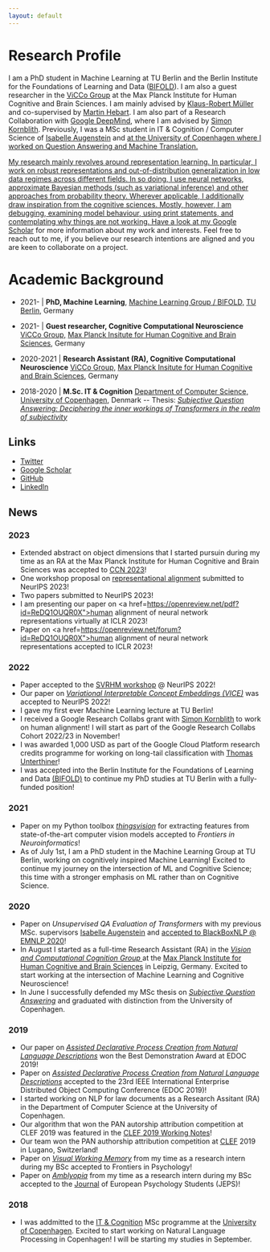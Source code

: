 ```yaml
---
layout: default
---
```


# Research Profile

I am a PhD student in Machine Learning at TU Berlin and the Berlin Institute for the Foundations of Learning and Data (<a href="https://www.bifold.berlin/">BIFOLD</a>). I am also a guest researcher in the <a href="https://www.cbs.mpg.de/independent-research-groups/vision-and-computational-cognition">ViCCo Group</a> at the Max Planck Institute for Human Cognitive and Brain Sciences. I am mainly advised by <a href="https://scholar.google.com/citations?user=jplQac8AAAAJ&hl=en">Klaus-Robert Müller</a> and co-supervised by <a href="http://martin-hebart.de/">Martin Hebart</a>. I am also part of a Research Collaboration with <a href="https://research.google/teams/brain/">Google DeepMind</a>, where I am advised by <a href="https://simonster.com//">Simon Kornblith</a>. Previously, I was a MSc student in IT & Cognition / Computer Science of <a href="http://isabelleaugenstein.github.io/">Isabelle Augenstein</a> and <a href="http://bjerva.github.io/"> at the University of Copenhagen where I worked on Question Answering and Machine Translation. 

<p>My research mainly revolves around representation learning. In particular, I work on robust representations and out-of-distribution generalization in low data regimes across different fields. In so doing, I use neural networks, approximate Bayesian methods (such as variational inference) and other approaches from probability theory. Wherever applicable, I additionally draw inspiration from the cognitive sciences. Mostly, however, I am debugging, examining model behaviour, using print statements, and contemplating why things are not working. Have a look at my <a href="https://scholar.google.com/citations?user=ktyApiAAAAAJ&hl=de">Google Scholar</a> for more information about my work and interests. Feel free to reach out to me, if you believe our research intentions are aligned and you are keen to collaborate on a project.</p>

# Academic Background

* 2021- | <b>PhD, Machine Learning</b>,
	                <a href="https://www.bifold.berlin/">Machine Learning Group / BIFOLD,</a>
	                <a href="https://www.tu.berlin/en/">TU Berlin</a>, Germany

* 2021- | <b>Guest researcher, Cognitive Computational Neuroscience</b>
	                <a href= "https://www.cbs.mpg.de/independent-research-groups/vision-and-computational-cognition" id="vicco"> ViCCo Group,</a>
	                <a href="https://www.cbs.mpg.de/en" id="mpi_cbs">Max Planck Insitute for Human Cognitive and Brain Sciences</a>, Germany

* 2020-2021 | <b>Research Assistant (RA), Cognitive Computational Neuroscience</b>
	                <a href= "https://www.cbs.mpg.de/independent-research-groups/vision-and-computational-cognition" id="vicco"> ViCCo Group,</a>
	                <a href="https://www.cbs.mpg.de/en" id="mpi_cbs">Max Planck Insitute for Human Cognitive and Brain Sciences</a>, Germany

* 2018-2020 | <b>M.Sc. IT & Cognition</b>
	                <a href= "https://di.ku.dk/english/research/nlp/" id="ku_cs"> Department of Computer Science,</a>
	                <a href="https://di.ku.dk/english/research/machine-learning/" id="ku">University of Copenhagen</a>, Denmark
-- Thesis: <a href="https://arxiv.org/abs/2006.08342"><i>Subjective Question Answering: Deciphering the inner workings of Transformers in the realm of subjectivity</i></a>


## Links
* <a href="https://twitter.com/lukas_mut" class="icon fa-twitter">Twitter</a>
* <a href="https://scholar.google.com/citations?user=ktyApiAAAAAJ&hl=de">Google Scholar</a>
* <a href="https://github.com/LukasMut" class="icon fa-github">GitHub</a>
* <a href="https://www.linkedin.com/in/lukas-muttenthaler/" class="icon fa-linkedin">LinkedIn</a>

## News

### 2023
* Extended abstract on object dimensions that I started pursuin during my time as an RA at the Max Planck Institute for Human Cognitive and Brain Sciences was accepted to <a href="https://ccneuro.org/">CCN 2023</a>!
* One workshop proposal on <a href="https://representational-alignment.github.io/">representational alignment</a> submitted to NeurIPS 2023!
* Two papers submitted to NeurIPS 2023!
* I am presenting our paper on <a href=https://openreview.net/pdf?id=ReDQ1OUQR0X">human alignment of neural network representations</a> virtually at ICLR 2023!
* Paper on <a href=https://openreview.net/forum?id=ReDQ1OUQR0X">human alignment of neural network representations</a> accepted to ICLR 2023!

### 2022
* Paper accepted to the <a href="https://www.svrhm.com/">SVRHM workshop</a> @ NeurIPS 2022!
* Our paper on <a href="https://proceedings.neurips.cc/paper_files/paper/2022/hash/da1a97b53eec1c763c6d06835538fe3e-Abstract-Conference.html"><i>Variational Interpretable Concept Embeddings (VICE)</i></a> was accepted to NeurIPS 2022!
* I gave my first ever Machine Learning lecture at TU Berlin!
* I received a Google Research Collabs grant with <a href="https://research.google/people/106005/">Simon Kornblith</a> to work on human alignment! I will start as part of the Google Research Collabs Cohort 2022/23 in November!
* I was awarded 1,000 USD as part of the Google Cloud Platform research credits programme for working on long-tail classification with <a href="https://scholar.google.at/citations?user=QCARd5gAAAAJ&hl=en">Thomas Unterthiner</a>!
* I was accepted into the Berlin Institute for the Foundations of Learning and Data <a href="https://www.bifold.berlin/">(BIFOLD)</a> to continue my PhD studies at TU Berlin with a fully-funded position!
										
### 2021
* Paper on my Python toolbox <a href="https://github.com/ViCCo-Group/thingsvision"><i>thingsvision</i></a> for extracting features from state-of-the-art computer vision models accepted to <i>Frontiers in Neuroinformatics</i>!
* As of July 1st, I am a PhD student in the Machine Learning Group at TU Berlin, working on cognitively inspired Machine Learning! Excited to continue my journey on the intersection of ML and Cognitive Science; this time with a stronger emphasis on ML rather than on Cognitive Science.
										
### 2020
* Paper on <i>Unsupervised QA Evaluation of Transformers</i> with my previous MSc. supervisors <a href="http://isabelleaugenstein.github.io/">Isabelle Augenstein</a> and <a href="http://bjerva.github.io/"> accepted to BlackBoxNLP @ <a href="https://2020.emnlp.org/">EMNLP 2020</a>!
* In August I started as a full-time Research Assistant (RA) in the <a href= "https://www.cbs.mpg.de/independent-research-groups/vision-and-computational-cognition"><i>Vision and Computational Cognition Group </i> </a> at the <a href="https://www.cbs.mpg.de/">Max Planck Institute for Human Cognitive and Brain Sciences</a> in Leipzig, Germany. Excited to start working at the intersection of Machine Learning and Cognitive Neuroscience!
* In June I successfully defended my MSc thesis on <a href="https://arxiv.org/abs/2006.08342"><i>Subjective Question Answering</i></a> and graduated with distinction from the University of Copenhagen.

### 2019
* Our paper on <a href="https://ieeexplore.ieee.org/abstract/document/8907309"><i>Assisted Declarative Process Creation from Natural Language Descriptions</i></a> won the Best Demonstration Award at EDOC 2019! 
* Paper on <a href="https://ieeexplore.ieee.org/abstract/document/8907309"><i>Assisted Declarative Process Creation from Natural Language Descriptions</i></a> accepted to the 23rd IEEE International Enterprise Distributed Object Computing Conference (EDOC 2019)!
* I started working on NLP for law documents as a Research Assitant (RA) in the Department of Computer Science at the University of Copenhagen.
* Our algorithm that won the PAN autorship attribution competition at CLEF 2019 was featured in the <a href="https://ceur-ws.org/Vol-2380/">CLEF 2019 Working Notes</a>!
* Our team won the PAN authorship attribution competition at <a href="http://www.clef-initiative.eu/">CLEF<a> 2019 in Lugano, Switzerland!
* Paper on <a href="https://www.frontiersin.org/articles/10.3389/fpsyg.2019.00375/full"><i>Visual Working Memory</i></a> from my time as a research intern during my BSc accepted to Frontiers in Psychology!
* Paper on <a href="https://jeps.efpsa.org/articles/10.5334/jeps.435"><i>Amblyopia</i></a> from my time as a research intern during my BSc accepted to the <a href="https://efpsa.org/">Journal</a> of European Psychology Students (JEPS)!

### 2018
* I was addmitted to the <a href='https://studies.ku.dk/masters/it-and-cognition/'> IT & Cognition</a> MSc programme at the <a href='https://di.ku.dk/english/' >University of Copenhagen</a>. Excited to start working on Natural Language Processing in Copenhagen! I will be starting my studies in September.

<!-- Google tag (gtag.js) -->
<script async src="https://www.googletagmanager.com/gtag/js?id=G-TY0KLMX3ZV"></script>
<script>
  window.dataLayer = window.dataLayer || [];
  function gtag(){dataLayer.push(arguments);}
  gtag('js', new Date());

  gtag('config', 'G-TY0KLMX3ZV');
</script>
